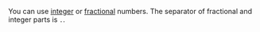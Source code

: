 You can use [integer](*integer) or [fractional](*float) numbers. The separator of fractional and integer parts is `.`.